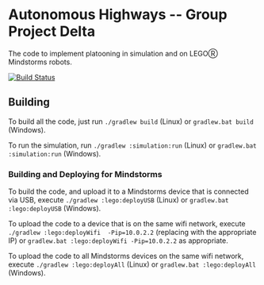 # Autonomous Highways -- Group Project Delta

The code to implement platooning in simulation and on LEGOⓇ Mindstorms robots.

[![Build Status](https://travis-ci.com/jackwickham/group-project-delta.svg?token=DtrLKaeqQLW7MbyBRvfb&branch=master)](https://travis-ci.com/jackwickham/group-project-delta)

## Building
To build all the code, just run `./gradlew build` (Linux) or `gradlew.bat build` (Windows).

To run the simulation, run `./gradlew :simulation:run` (Linux) or `gradlew.bat :simulation:run` (Windows).

### Building and Deploying for Mindstorms
To build the code, and upload it to a Mindstorms device that is connected via USB, execute `./gradlew :lego:deployUSB` (Linux) or `gradlew.bat :lego:deployUSB` (Windows).

To upload the code to a device that is on the same wifi network, execute `./gradlew :lego:deployWifi  -Pip=10.0.2.2` (replacing with the appropriate IP) or `gradlew.bat :lego:deployWifi -Pip=10.0.2.2` as appropriate.

To upload the code to all Mindstorms devices on the same wifi network, execute `./gradlew :lego:deployAll` (Linux) or `gradlew.bat :lego:deployAll` (Windows). 

